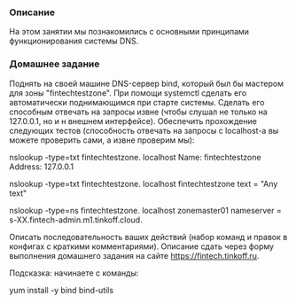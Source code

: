 ### Описание

На этом занятии мы познакомились с основными принципами функционирования системы DNS.

### Домашнее задание

Поднять на своей машине DNS-сервер bind, который был бы мастером для зоны "fintechtestzone". При помощи systemctl сделать его автоматически поднимающимся при старте системы. Сделать его способным отвечать на запросы извне (чтобы слушал не только на 127.0.0.1, но и н внешнем интерфейсе). Обеспечить прохождение следующих тестов (способность отвечать на запросы с localhost-а вы можете проверить сами, а извне проверим мы):

 nslookup -type=txt fintechtestzone. localhost
Name:	fintechtestzone
Address: 127.0.0.1

 nslookup -type=txt fintechtestzone. localhost
fintechtestzone	text = "Any text"

 nslookup -type=ns fintechtestzone. localhost
zonemaster01	nameserver = s-XX.fintech-admin.m1.tinkoff.cloud.

Описать последовательность ваших действий (набор команд и правок в конфигах с краткими комментариями). Описание сдать через форму выполнения домашнего задания на сайте https://fintech.tinkoff.ru.

Подсказка: начинаете с команды:

 yum install -y bind bind-utils
